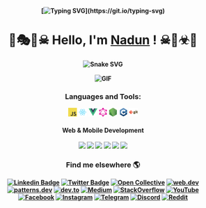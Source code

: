 
<b>

<!-- 
[![Matrix SVG](https://raw.githubusercontent.com/ohidurbappy/uploads/main/matrix.svg)](https://www.youtube.com/watch?v=SDkAGkd4NLc) 

 <h2><img src="https://emojis.slackmojis.com/emojis/images/1531849430/4246/blob-sunglasses.gif?1531849430" width="30"/> Hey, nice to see you.
  </h2> -->


<div align='center'>

[![Typing SVG](https://readme-typing-svg.herokuapp.com?color=%2336BCF7&center=true&vCenter=true&width=600&lines=Hi+there+👋,+I+am+Nadun+Channa;+Welcome+to+My+Profile!;Over+3+years+of+programming+experience;Always+learning+new+things+;)](https://git.io/typing-svg)


# 👋🎭😈☠ Hello, I'm [Nadun](https://www.linkedin.com/in/nadun-channa-3a4a181aa) ! ☠👾☣🥷

![Snake SVG](https://github.com/nadunchanna/nadunchanna/blob/output/github-contribution-grid-snake.svg)

<img align= center  alt="GIF" src="https://github.com/abhisheknaiidu/abhisheknaiidu/blob/master/code.gif?raw=true" width="400" height="256" />

### Languages and Tools:

<code><img height="20" src="https://raw.githubusercontent.com/github/explore/80688e429a7d4ef2fca1e82350fe8e3517d3494d/topics/javascript/javascript.png"></code>
<code><img height="20" src="https://raw.githubusercontent.com/github/explore/80688e429a7d4ef2fca1e82350fe8e3517d3494d/topics/react/react.png"></code>
<code><img height="20" src="https://raw.githubusercontent.com/github/explore/80688e429a7d4ef2fca1e82350fe8e3517d3494d/topics/vue/vue.png"></code>
<code><img height="20" src="https://raw.githubusercontent.com/github/explore/5c058a388828bb5fde0bcafd4bc867b5bb3f26f3/topics/graphql/graphql.png"></code>
<code><img height="20" src="https://raw.githubusercontent.com/github/explore/80688e429a7d4ef2fca1e82350fe8e3517d3494d/topics/nodejs/nodejs.png"></code>
<code><img height="20" src="https://raw.githubusercontent.com/github/explore/80688e429a7d4ef2fca1e82350fe8e3517d3494d/topics/cpp/cpp.png"></code>
<code><img height="20" src="https://raw.githubusercontent.com/github/explore/80688e429a7d4ef2fca1e82350fe8e3517d3494d/topics/git/git.png"></code>

<!-- #### Blockchain Development

![](https://img.shields.io/badge/Network-BitCoin-informational?style=flat&logo=bitcoin&logoColor=white&color=3bac3a)
![](https://img.shields.io/badge/Network-Ethereum-informational?style=flat&logo=ethereum&logoColor=white&color=3bac3a)
![](https://img.shields.io/badge/Network-Polkadot-informational?style=flat&color=3bac3a)
![](https://img.shields.io/badge/Network-Harmony-informational?style=flat&color=3bac3a)
![](https://img.shields.io/badge/Network-BSC-informational?style=flat&color=3bac3a)
![](https://img.shields.io/badge/Language-Solidity-informational?style=flat&logo=solidity&logoColor=white&color=3bac3a)
![](https://img.shields.io/badge/Token-ERC721-informational?style=flat&logo=erc721&logoColor=white&color=3bac3a)
![](https://img.shields.io/badge/Token-ERC1155-informational?style=flat&logo=erc1155&logoColor=white&color=3bac3a)
![](https://img.shields.io/badge/Token-ERC20-informational?style=flat&logo=erc20&logoColor=white&color=3bac3a) -->

#### Web & Mobile Development

![](https://img.shields.io/badge/Framework-React-informational?style=flat&logo=react&logoColor=white&color=3bac3a)
![](https://img.shields.io/badge/Framework-Vue-informational?style=flat&logo=vue.js&logoColor=white&color=3bac3a)
![](https://img.shields.io/badge/Framework-Angular-informational?style=flat&logo=angular&logoColor=white&color=3bac3a)
![](https://img.shields.io/badge/Framework-React_Native-informational?style=flat&logo=react&logoColor=white&color=3bac3a)
![](https://img.shields.io/badge/Language-JavaScript-informational?style=flat&logo=javascript&logoColor=white&color=3bac3a)
![](https://img.shields.io/badge/Language-TypeScript-informational?style=flat&logo=typescript&logoColor=white&color=3bac3a)


### Find me elsewhere 🌎

[![Linkedin Badge](https://img.shields.io/badge/-LinkedIn-blue?style=flat-square&logo=Linkedin&logoColor=white&link=https://www.linkedin.com/in/anton-karlovskiy/)](https://www.linkedin.com/in/nadun-channa-3a4a181aa)
[![Twitter Badge](https://img.shields.io/badge/-Twitter-1ca0f1?style=flat-square&labelColor=1ca0f1&logo=twitter&logoColor=white&link=https://twitter.com/antonkarlovskiy)](https://twitter.com/NadunChanna)
[![Open Collective](https://img.shields.io/badge/-OpenCollective-1ca0f1?style=flat-square&labelColor=1ca0f1&link=https://opencollective.com/anton-karlovskiy)](https://opencollective.com/)
[![web.dev](https://img.shields.io/badge/-web.dev-1ca0f1?style=flat-square&labelColor=1ca0f1&link=https://web.dev/authors/antonkarlovskiy)](https://web.dev/authors)
[![patterns.dev](https://img.shields.io/badge/-patterns.dev-1ca0f1?style=flat-square&labelColor=1ca0f1&link=https://www.patterns.dev/about/)](https://www.patterns.dev/about/)
[![dev.to](https://img.shields.io/badge/-dev.to-1ca0f1?style=flat-square&labelColor=1ca0f1&link=https://dev.to/antonkarlovskiy)](https://dev.to/antonkarlovskiy)
[![Medium](https://img.shields.io/badge/-Medium-1ca0f1?style=flat-square&labelColor=1ca0f1&link=https://medium.com/@antonkarlovskiy)](https://medium.com/@antonkarlovskiy)
[![StackOverflow](https://img.shields.io/badge/-StackOverflow-1ca0f1?style=flat-square&labelColor=1ca0f1&link=https://stackoverflow.com/users/1111111/anton-karlovskiy)](https://stackoverflow.com/users/1111111/anton-karlovskiy)
[![YouTube](https://img.shields.io/badge/-YouTube-1ca0f1?style=flat-square&labelColor=1ca0f1&link=https://www.youtube.com/channel/UC1QJ2h5ZJYQYQZ5YQXZ6Zjw)](https://www.youtube.com/channel/UC1QJ2h5ZJYQYQZ5YQXZ6Zjw)
[![Facebook](https://img.shields.io/badge/-Facebook-1ca0f1?style=flat-square&labelColor=1ca0f1&link=https://www.facebook.com/anton.karlovskiy)](https://www.facebook.com/anton.karlovskiy)
[![Instagram](https://img.shields.io/badge/-Instagram-1ca0f1?style=flat-square&labelColor=1ca0f1&link=https://www.instagram.com/anton.karlovskiy)](https://www.instagram.com/anton.karlovskiy)
[![Telegram](https://img.shields.io/badge/-Telegram-1ca0f1?style=flat-square&labelColor=1ca0f1&link=https://t.me/antonkarlovskiy)](https://t.me/antonkarlovskiy)
[![Discord](https://img.shields.io/badge/-Discord-1ca0f1?style=flat-square&labelColor=1ca0f1&link=https://discord.gg/)](https://discord.gg/)
[![Reddit](https://img.shields.io/badge/-Reddit-1ca0f1?style=flat-square&labelColor=1ca0f1&link=https://www.reddit.com/user/antonkarlovskiy)](https://www.reddit.com/user/antonkarlovskiy)
